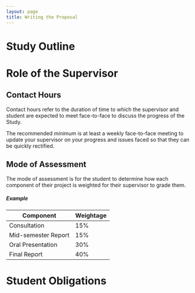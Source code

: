 ```yaml
---
layout: page
title: Writing the Proposal
---
```


# Study Outline

# Role of the Supervisor
## Contact Hours
Contact hours refer to the duration of time to which the supervisor and student are expected to meet face-to-face to discuss the progress of the Study.

The recommended *minimum* is at least a weekly face-to-face meeting to update your supervisor on your progress and issues faced so that they can be quickly rectified.

## Mode of Assessment
The mode of assessment is for the student to determine how each component of their project is weighted for their supervisor to grade them.

##### Example

| Component         | Weightage |
|-------------------|-------|
| Consultation | 15% |
| Mid-semester Report | 15% |
| Oral Presentation | 30% |
| Final Report | 40% |

# Student Obligations
